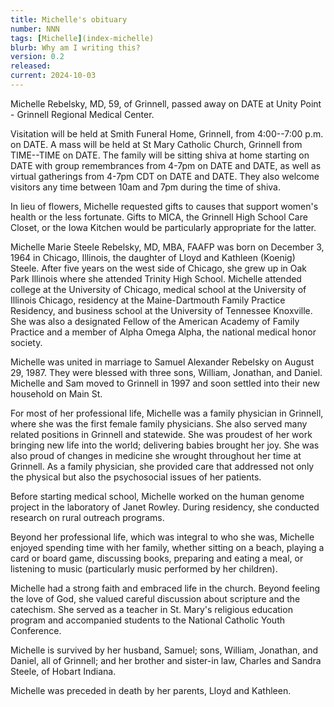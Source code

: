 ```yaml
---
title: Michelle's obituary
number: NNN
tags: [Michelle](index-michelle)
blurb: Why am I writing this?
version: 0.2
released: 
current: 2024-10-03
---
```

Michelle Rebelsky, MD, 59, of Grinnell, passed away on DATE at Unity Point - Grinnell Regional Medical Center.

Visitation will be held at Smith Funeral Home, Grinnell, from 4:00--7:00 p.m. on DATE. A mass will be held at St Mary Catholic Church, Grinnell from TIME--TIME on DATE. The family will be sitting shiva at home starting on DATE with group remembrances from 4-7pm on DATE and DATE, as well as virtual gatherings from 4-7pm CDT on DATE and DATE. They also welcome visitors any time between 10am and 7pm during the time of shiva.

In lieu of flowers, Michelle requested gifts to causes that support women's health or the less fortunate. Gifts to MICA, the Grinnell High School Care Closet, or the Iowa Kitchen would be particularly appropriate for the latter.

Michelle Marie Steele Rebelsky, MD, MBA, FAAFP was born on December 3, 1964 in Chicago, Illinois, the daughter of Lloyd and Kathleen (Koenig) Steele. After five years on the west side of Chicago, she grew up in Oak Park Illinois where she attended Trinity High School. Michelle attended college at the University of Chicago, medical school at the University of Illinois Chicago, residency at the Maine-Dartmouth Family Practice Residency, and business school at the University of Tennessee Knoxville. She was also a designated Fellow of the American Academy of Family Practice and a member of Alpha Omega Alpha, the national medical honor society.

Michelle was united in marriage to Samuel Alexander Rebelsky on August 29, 1987. They were blessed with three sons, William, Jonathan, and Daniel. Michelle and Sam moved to Grinnell in 1997 and soon settled into their new household on Main St.

For most of her professional life, Michelle was a family physician in Grinnell, where she was the first female family physicians. She also served many related positions in Grinnell and statewide. She was proudest of her work bringing new life into the world; delivering babies brought her joy. She was also proud of changes in medicine she wrought throughout her time at Grinnell. As a family physician, she provided care that addressed not only the physical but also the psychosocial issues of her patients.

Before starting medical school, Michelle worked on the human genome project in the laboratory of Janet Rowley. During residency, she conducted research on rural outreach programs.

Beyond her professional life, which was integral to who she was, Michelle enjoyed spending time with her family, whether sitting on a beach, playing a card or board game, discussing books, preparing and eating a meal, or listening to music (particularly music performed by her children).

Michelle had a strong faith and embraced life in the church. Beyond feeling the love of God, she valued careful discussion about scripture and the catechism.  She served as a teacher in St. Mary's religious education program and accompanied students to the National Catholic Youth Conference.

Michelle is survived by her husband, Samuel; sons, William, Jonathan, and Daniel, all of Grinnell; and her brother and sister-in law, Charles and Sandra Steele, of Hobart Indiana.

Michelle was preceded in death by her parents, Lloyd and Kathleen.
